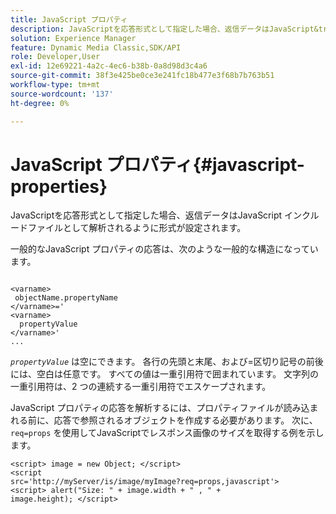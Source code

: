 ```yaml
---
title: JavaScript プロパティ
description: JavaScriptを応答形式として指定した場合、返信データはJavaScript&trade; インクルードファイルとして解析されるように形式が設定されます。
solution: Experience Manager
feature: Dynamic Media Classic,SDK/API
role: Developer,User
exl-id: 12e69221-4a2c-4ec6-b38b-0a8d98d3c4a6
source-git-commit: 38f3e425be0ce3e241fc18b477e3f68b7b763b51
workflow-type: tm+mt
source-wordcount: '137'
ht-degree: 0%

---
```


# JavaScript プロパティ{#javascript-properties}

JavaScriptを応答形式として指定した場合、返信データはJavaScript インクルードファイルとして解析されるように形式が設定されます。

一般的なJavaScript プロパティの応答は、次のような一般的な構造になっています。

```
           
<varname> 
 objectName.propertyName 
</varname>=' 
<varname>
  propertyValue 
</varname>' 
...
```

*`propertyValue`* は空にできます。 各行の先頭と末尾、および=区切り記号の前後には、空白は任意です。 すべての値は一重引用符で囲まれています。 文字列の一重引用符は、2 つの連続する一重引用符でエスケープされます。

JavaScript プロパティの応答を解析するには、プロパティファイルが読み込まれる前に、応答で参照されるオブジェクトを作成する必要があります。 次に、`req=props` を使用してJavaScriptでレスポンス画像のサイズを取得する例を示します。

```
<script> image = new Object; </script> 
<script 
src='http://myServer/is/image/myImage?req=props,javascript'> 
<script> alert("Size: " + image.width + " , " + 
image.height); </script>
```
